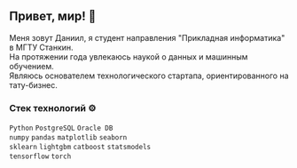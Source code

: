 ## Привет, мир! 👋
Меня зовут Даниил, я студент направления "Прикладная информатика" в МГТУ Станкин.  
На протяжении года увлекаюсь наукой о данных и машинным обучением.  
Являюсь основателем технологического стартапа, ориентированного на тату-бизнес.
  
### Стек технологий ⚙️
`Python` `PostgreSQL` `Oracle DB`  
`numpy` `pandas` `matplotlib` `seaborn`  
`sklearn` `lightgbm` `catboost` `statsmodels`  
`tensorflow` `torch`
